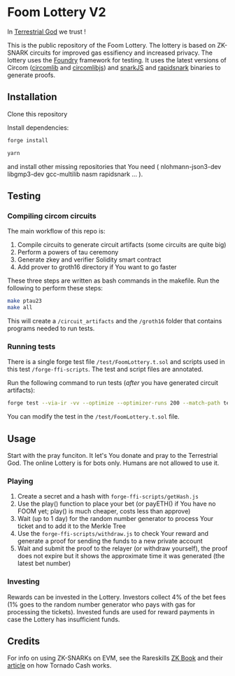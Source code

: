 # Foom Lottery V2

In [Terrestrial God](https://terrestrial.church/) we trust !

This is the public repository of the Foom Lottery. The lottery is based on ZK-SNARK circuits for improved gas essifiency and increased privacy.
The lottery uses the [Foundry](https://book.getfoundry.sh/) framework for testing. It uses the latest versions of Circom ([circomlib](https://github.com/iden3/circomlib) and [circomlibjs](https://github.com/iden3/circomlibjs)) and [snarkJS](https://github.com/iden3/snarkjs) and [rapidsnark](https://github.com/iden3/rapidsnark) binaries to generate proofs.

## Installation

Clone this repository

Install dependencies:

```bash
forge install
```

```bash
yarn
```

and install other missing repositories that You need ( nlohmann-json3-dev libgmp3-dev gcc-multilib nasm rapidsnark ... ).

## Testing

### Compiling circom circuits

The main workflow of this repo is:

1. Compile circuits to generate circuit artifacts (some circuits are quite big)
2. Perform a powers of tau ceremony
3. Generate zkey and verifier Solidity smart contract
4. Add prover to groth16 directory if You want to go faster

These three steps are written as bash commands in the makefile. Run the following to perform these steps:

```bash
make ptau23
make all
```

This will create a `/circuit_artifacts` and the `/groth16` folder that contains programs needed to run tests.

### Running tests

There is a single forge test file `/test/FoomLottery.t.sol` and scripts used in this test `/forge-ffi-scripts`. The test and script files are annotated.

Run the following command to run tests (_after_ you have generated circuit artifacts):

```bash
forge test --via-ir -vv --optimize --optimizer-runs 200 --match-path test/FoomLottery.t.sol
```

You can modify the test in the  `/test/FoomLottery.t.sol` file.

## Usage

Start with the pray funciton. It let's You donate and pray to the Terrestrial God.
The online Lottery is for bots only. Humans are not allowed to use it.

### Playing

1. Create a secret and a hash with `forge-ffi-scripts/getHash.js`
2. Use the play() function to place your bet (or payETH() if You have no FOOM yet; play() is much cheaper, costs less than approve)
3. Wait (up to 1 day) for the random number generator to process Your ticket and to add it to the Merkle Tree
4. Use the `forge-ffi-scripts/withdraw.js` to check Your reward and generate a proof for sending the funds to a new private account
5. Wait and submit the proof to the relayer (or withdraw yourself), the proof does not expire but it shows the approximate time it was generated (the latest bet number)

### Investing

Rewards can be invested in the Lottery. Investors collect 4% of the bet fees (1% goes to the random number generator who pays with gas for processing the tickets). Invested funds are used for reward payments in case the Lottery has insufficient funds.

## Credits

For info on using ZK-SNARKs on EVM, see the Rareskills [ZK Book](https://www.rareskills.io/zk-book) and their [article](https://www.rareskills.io/post/how-does-tornado-cash-work) on how Tornado Cash works.

